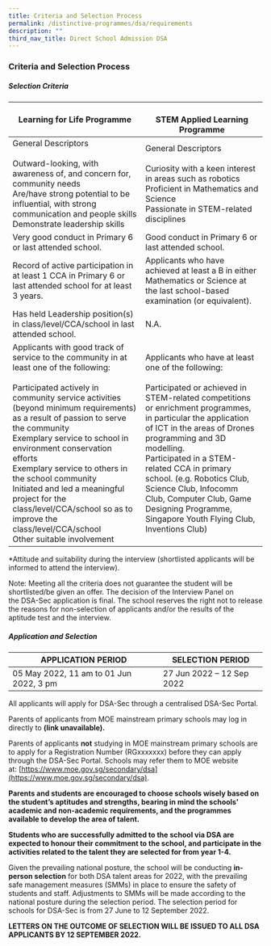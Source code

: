 ```yaml
---
title: Criteria and Selection Process
permalink: /distinctive-programmes/dsa/requirements
description: ""
third_nav_title: Direct School Admission DSA
---
```

### Criteria and Selection Process

##### **Selection Criteria**

| Learning  for Life Programme |  <br>STEM Applied Learning Programme |
|---|---|
| General  Descriptors<br><br>Outward-looking, with awareness of, and concern for, community needs<br>Are/have strong potential to be influential, with strong communication and people  skills<br>Demonstrate leadership skills | General  Descriptors<br><br>Curiosity  with a keen interest in  areas such as robotics<br>Proficient in Mathematics and  Science<br>Passionate  in STEM-related disciplines |
| Very good conduct in Primary 6 or last attended school. | Good conduct in Primary 6 or last attended school. |
| Record of active participation in at least 1 CCA in Primary 6 or last attended school for at least 3 years. | Applicants who have achieved at least a B in either Mathematics or Science at the last school-based examination (or equivalent). |
| Has held Leadership position(s) in class/level/CCA/school in last attended school. | N.A. |
| Applicants with good track of service  to the community in at least one of the following:<br><br>Participated  actively in community service activities (beyond minimum requirements) as a  result of passion to serve the community<br>Exemplary  service to school in environment conservation efforts<br>Exemplary  service to others in the school community<br>Initiated  and led a meaningful project for the class/level/CCA/school so as to improve  the class/level/CCA/school<br>Other suitable involvement | Applicants who have at least one  of the following:<br><br>Participated or achieved in STEM-related competitions or enrichment programmes, in particular the application of ICT in the areas of Drones programming and 3D modelling.<br>Participated in a STEM-related CCA in primary school. (e.g.  Robotics Club, Science Club, Infocomm Club, Computer Club, Game Designing Programme, Singapore Youth Flying Club, Inventions Club) |

*Attitude and suitability during the interview (shortlisted applicants will be informed to attend the interview).

Note: Meeting all the criteria does not guarantee the student will be shortlisted/be given an offer. The decision of the Interview Panel on the DSA-Sec application is final. The school reserves the right not to release the reasons for non-selection of applicants and/or the results of the aptitude test and the interview.

##### **Application and Selection**

| APPLICATION  PERIOD | SELECTION  PERIOD |
|---|---|
| 05 May 2022, 11 am to 01 Jun 2022, 3 pm | 27 Jun 2022 – 12 Sep 2022 |

All applicants will apply for DSA-Sec through a centralised DSA-Sec Portal.

Parents of applicants from MOE mainstream primary schools may log in directly to **(link unavailable).**

Parents of applicants **not** studying in MOE mainstream primary schools are to apply for a Registration Number (RGxxxxxxx) before they can apply through the DSA-Sec Portal. Schools may refer them to MOE website at: [https://www.moe.gov.sg/secondary/dsa](https://www.moe.gov.sg/secondary/dsa).

**Parents and students are encouraged to choose schools wisely based on the student’s aptitudes and strengths, bearing in mind the schools’ academic and non-academic requirements, and the programmes available to develop the area of talent.**  

**Students who are successfully admitted to the school via DSA are expected to honour their commitment to the school, and participate in the activities related to the talent they are selected for from year 1-4.** 

Given the prevailing national posture, the school will be conducting **in-person selection** for both DSA talent areas for 2022, with the prevailing safe management measures (SMMs) in place to ensure the safety of students and staff. Adjustments to SMMs will be made according to the national posture during the selection period. The selection period for schools for DSA-Sec is from 27 June to 12 September 2022.

**LETTERS ON THE OUTCOME OF SELECTION WILL BE ISSUED TO ALL DSA APPLICANTS BY 12 SEPTEMBER 2022.**